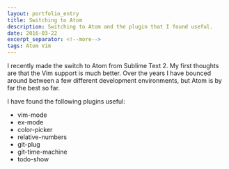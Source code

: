 ```yaml
---
layout: portfolio_entry
title: Switching to Atom
description: Switching to Atom and the plugin that I found useful.
date: 2016-03-22
excerpt_separator: <!--more-->
tags: Atom Vim
---
```


I recently made the switch to Atom from Sublime Text 2. My first thoughts are that the Vim support is much better. Over the years I have bounced around between a few different development environments, but Atom is by far the best so far.

I have found the following plugins useful:

* vim-mode
* ex-mode
* color-picker
* relative-numbers
* git-plug
* git-time-machine
* todo-show
